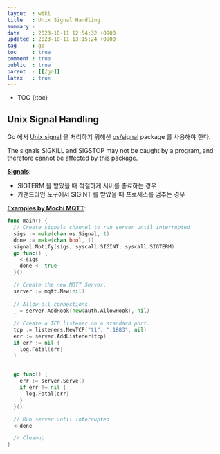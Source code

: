 ```yaml
---
layout  : wiki
title   : Unix Signal Handling
summary : 
date    : 2023-10-11 12:54:32 +0900
updated : 2023-10-11 13:15:24 +0900
tag     : go
toc     : true
comment : true
public  : true
parent  : [[/go]]
latex   : true
---
```

* TOC
{:toc}

## Unix Signal Handling

Go 에서 [Unix signal](https://en.wikipedia.org/wiki/Signal_(IPC)) 을 처리하기 위해선 [os/signal](https://pkg.go.dev/os/signal) package 를 사용해야 한다.

The signals SIGKILL and SIGSTOP may not be caught by a program, and therefore cannot be affected by this package.

__[Signals](https://mingrammer.com/gobyexample/signals/)__:
- SIGTERM 을 받았을 때 적절하게 서버를 종료하는 경우
- 커맨드라인 도구에서 SIGINT 를 받았을 때 프로세스를 멈추는 경우

__[Examples by Mochi MQTT](https://github.com/mochi-mqtt/server)__:

```go
func main() {
  // Create signals channel to run server until interrupted
  sigs := make(chan os.Signal, 1)
  done := make(chan bool, 1)
  signal.Notify(sigs, syscall.SIGINT, syscall.SIGTERM)
  go func() {
    <-sigs
    done <- true
  }()

  // Create the new MQTT Server.
  server := mqtt.New(nil)
  
  // Allow all connections.
  _ = server.AddHook(new(auth.AllowHook), nil)
  
  // Create a TCP listener on a standard port.
  tcp := listeners.NewTCP("t1", ":1883", nil)
  err := server.AddListener(tcp)
  if err != nil {
    log.Fatal(err)
  }
  

  go func() {
    err := server.Serve()
    if err != nil {
      log.Fatal(err)
    }
  }()

  // Run server until interrupted
  <-done

  // Cleanup
}
```